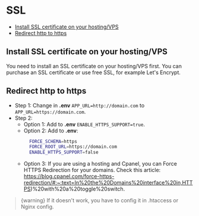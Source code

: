 # SSL

- [Install SSL certificate on your hosting/VPS](#install-ssl-certificate-on-your-hostingvps)
- [Redirect http to https](#redirect-http-to-https)

<a name="install-ssl-certificate-on-your-hostingvps"></a>
## Install SSL certificate on your hosting/VPS

You need to install an SSL certificate on your hosting/VPS first. You can purchase an SSL certificate or use free SSL, for example Let's Encrypt.

<a name="redirect-http-to-https"></a>
## Redirect http to https

- Step 1: Change in **.env** `APP_URL=http://domain.com` to `APP_URL=https://domain.com`.
- Step 2:
    - Option 1: Add to **.env** `ENABLE_HTTPS_SUPPORT=true`.
    - Option 2: Add to **.env**:
      ```bash
        FORCE_SCHEMA=https
        FORCE_ROOT_URL=https://domain.com  
        ENABLE_HTTPS_SUPPORT=false
      ```
    - Option 3: If you are using a hosting and Cpanel, you can Force HTTPS Redirection for your domains. Check this article: https://blog.cpanel.com/force-https-redirection/#:~:text=In%20the%20Domains%20interface%20in,HTTPS)%20with%20a%20toggle%20switch.

>  {warning} If it doesn't work, you have to config it in .htaccess or Nginx config.
